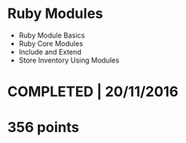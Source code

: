 # Ruby Modules
- Ruby Module Basics 
- Ruby Core Modules 
- Include and Extend 
- Store Inventory Using Modules 

# COMPLETED | 20/11/2016
# 356 points
